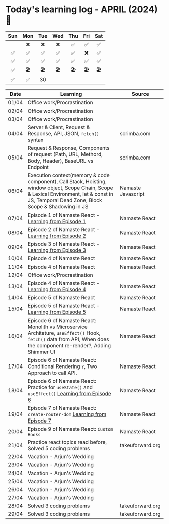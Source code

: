 # Today's learning log - APRIL (2024) 📆

|	Sun	|	Mon	|	Tue	|	Wed	|	Thu	|	Fri	|	Sat	|
| :---: | :---: | :---: | :---: | :---: | :---: | :---: |
|		|	❌ | ❌ | ❌ |	✅ | ✅ | ✅ |
| ✅ | ✅ | ✅ | ✅ | ✅ | ❌ |	✅ |
|	✅ | ✅ | ✅ | ✅ | ✅ | ✅ | ✅ |
| ✅ | 🏖️ | 🏖️ | 🏖️ | 🏖️ | 🏖️ | 🏖️ |
|	✅ | ✅ |	30	|		|		|		|		|

| Date | Learning | Source |
|------|----------|--------|
| 01/04 | Office work/Procrastination |  |
| 02/04 | Office work/Procrastination |  |
| 03/04 | Office work/Procrastination |  |
| 04/04 | Server & Client, Request & Response, API, JSON, `fetch()` syntax | scrimba.com |
| 05/04 | Request & Response, Components of request (Path, URL, Methord, Body, Header), BaseURL vs Endpoint | scrimba.com |
| 06/04 | Execution context(memory & code component), Call Stack, Hoisting, window object, Scope Chain, Scope & Lexical Environment, let & const in JS, Temporal Dead Zone, Block Scope & Shadowing in JS | Namaste Javascript |
| 07/04 | Episode 1 of Namaste React - [Learning from Episode 1](https://github.com/amit2197kumar/react101/blob/episode1/README.md) | Namaste React |
| 08/04 | Episode 2 of Namaste React - [Learning from Episode 2](https://github.com/amit2197kumar/react101/blob/episode2/README.md) | Namaste React |
| 09/04 | Episode 3 of Namaste React - [Learning from Episode 3](https://github.com/amit2197kumar/react101/blob/episode3/README.md) | Namaste React |
| 10/04 | Episode 4 of  Namaste React | Namaste React |
| 11/04 | Episode 4 of  Namaste React | Namaste React |
| 12/04 | Office work/Procrastination | |
| 13/04 | Episode 4 of Namaste React - [Learning from Episode 4](https://github.com/amit2197kumar/react101/blob/episode4/README.md)| Namaste React |
| 14/04 | Episode 5 of Namaste React | Namaste React |
| 15/04 | Episode 5 of Namaste React - [Learning from Episode 5](https://github.com/amit2197kumar/react101/blob/episode5/README.md) | Namaste React |
| 16/04 | Episode 6 of Namaste React: Monolith vs Microservice Architeture, `useEffect()` Hook, `fetch()` data from API, When does the component re-render?, Adding Shimmer UI | Namaste React |
| 17/04 | Episode 6 of Namaste React: Conditional Rendering `?`, Two Approach to call API.| Namaste React |
| 18/04 | Episode 6 of Namaste React: Practice for `useState()` and `useEffect()` [Learning from Episode 6](https://github.com/amit2197kumar/react101/blob/episode6/README.md) | Namaste React |
| 19/04 | Episode 7 of Namaste React: `create-router-dom` [Learning from Episode 7](https://github.com/amit2197kumar/react101/blob/episode7/README.md) | Namaste React |
| 20/04 | Episode 9 of Namaste React: `Custom Hooks` | Namaste React |
| 21/04 | Practice react topics read before, Solved 5 coding problems | takeuforward.org |
| 22/04 | Vacation - Arjun's Wedding | |
| 23/04 | Vacation - Arjun's Wedding | |
| 24/04 | Vacation - Arjun's Wedding | |
| 25/04 | Vacation - Arjun's Wedding | |
| 26/04 | Vacation - Arjun's Wedding | |
| 27/04 | Vacation - Arjun's Wedding | |
| 28/04 | Solved 3 coding problems | takeuforward.org |
| 29/04 | Solved 3 coding problems | takeuforward.org |
